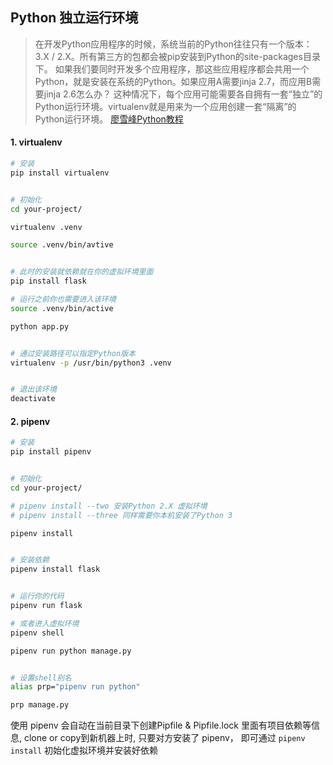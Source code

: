 Python 独立运行环境
-------------
> 在开发Python应用程序的时候，系统当前的Python往往只有一个版本：3.X / 2.X。所有第三方的包都会被pip安装到Python的site-packages目录下。
如果我们要同时开发多个应用程序，那这些应用程序都会共用一个Python，就是安装在系统的Python。如果应用A需要jinja 2.7，而应用B需要jinja 2.6怎么办？
这种情况下，每个应用可能需要各自拥有一套“独立”的Python运行环境。virtualenv就是用来为一个应用创建一套“隔离”的Python运行环境。
[廖雪峰Python教程](https://www.liaoxuefeng.com/wiki/0014316089557264a6b348958f449949df42a6d3a2e542c000/001432712108300322c61f256c74803b43bfd65c6f8d0d0000)


#### 1. virtualenv
```bash
# 安装
pip install virtualenv


# 初始化
cd your-project/

virtualenv .venv

source .venv/bin/avtive


# 此时的安装就依赖就在你的虚拟环境里面
pip install flask

# 运行之前你也需要进入该环境
source .venv/bin/active

python app.py


# 通过安装路径可以指定Python版本
virtualenv -p /usr/bin/python3 .venv


# 退出该环境
deactivate

```


#### 2. pipenv
```bash
# 安装
pip install pipenv


# 初始化
cd your-project/

# pipenv install --two 安装Python 2.X 虚拟环境
# pipenv install --three 同样需要你本机安装了Python 3

pipenv install


# 安装依赖
pipenv install flask


# 运行你的代码
pipenv run flask

# 或者进入虚拟环境
pipenv shell

pipenv run python manage.py


# 设置shell别名
alias prp="pipenv run python"

prp manage.py


```

使用 pipenv 会自动在当前目录下创建Pipfile & Pipfile.lock
里面有项目依赖等信息, clone or copy到新机器上时, 只要对方安装了 pipenv， 即可通过 `pipenv install` 初始化虚拟环境并安装好依赖
